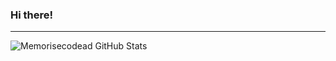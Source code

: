 ### Hi there! 
---
<img align="left" alt ="Memorisecodead GitHub Stats" src = "https://github-readme-stats.vercel.app/api?username=memorisecodead&text_color=true&theme=white" />




